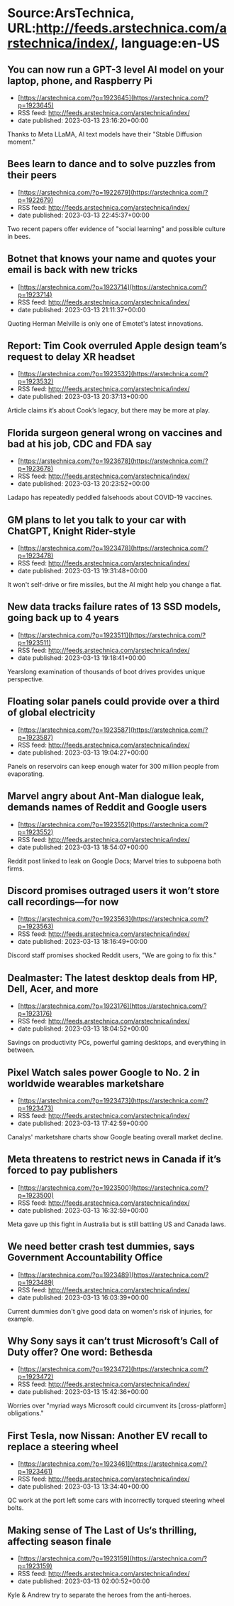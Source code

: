 # Source:ArsTechnica, URL:http://feeds.arstechnica.com/arstechnica/index/, language:en-US

## You can now run a GPT-3 level AI model on your laptop, phone, and Raspberry Pi
 - [https://arstechnica.com/?p=1923645](https://arstechnica.com/?p=1923645)
 - RSS feed: http://feeds.arstechnica.com/arstechnica/index/
 - date published: 2023-03-13 23:16:20+00:00

Thanks to Meta LLaMA, AI text models have their "Stable Diffusion moment."

## Bees learn to dance and to solve puzzles from their peers
 - [https://arstechnica.com/?p=1922679](https://arstechnica.com/?p=1922679)
 - RSS feed: http://feeds.arstechnica.com/arstechnica/index/
 - date published: 2023-03-13 22:45:37+00:00

Two recent papers offer evidence of "social learning" and possible culture in bees.

## Botnet that knows your name and quotes your email is back with new tricks
 - [https://arstechnica.com/?p=1923714](https://arstechnica.com/?p=1923714)
 - RSS feed: http://feeds.arstechnica.com/arstechnica/index/
 - date published: 2023-03-13 21:11:37+00:00

Quoting Herman Melville is only one of Emotet's latest innovations.

## Report: Tim Cook overruled Apple design team’s request to delay XR headset
 - [https://arstechnica.com/?p=1923532](https://arstechnica.com/?p=1923532)
 - RSS feed: http://feeds.arstechnica.com/arstechnica/index/
 - date published: 2023-03-13 20:37:13+00:00

Article claims it’s about Cook’s legacy, but there may be more at play.

## Florida surgeon general wrong on vaccines and bad at his job, CDC and FDA say
 - [https://arstechnica.com/?p=1923678](https://arstechnica.com/?p=1923678)
 - RSS feed: http://feeds.arstechnica.com/arstechnica/index/
 - date published: 2023-03-13 20:23:52+00:00

Ladapo has repeatedly peddled falsehoods about COVID-19 vaccines.

## GM plans to let you talk to your car with ChatGPT, Knight Rider-style
 - [https://arstechnica.com/?p=1923478](https://arstechnica.com/?p=1923478)
 - RSS feed: http://feeds.arstechnica.com/arstechnica/index/
 - date published: 2023-03-13 19:31:48+00:00

It won't self-drive or fire missiles, but the AI might help you change a flat.

## New data tracks failure rates of 13 SSD models, going back up to 4 years
 - [https://arstechnica.com/?p=1923511](https://arstechnica.com/?p=1923511)
 - RSS feed: http://feeds.arstechnica.com/arstechnica/index/
 - date published: 2023-03-13 19:18:41+00:00

Yearslong examination of thousands of boot drives provides unique perspective.

## Floating solar panels could provide over a third of global electricity
 - [https://arstechnica.com/?p=1923587](https://arstechnica.com/?p=1923587)
 - RSS feed: http://feeds.arstechnica.com/arstechnica/index/
 - date published: 2023-03-13 19:04:27+00:00

Panels on reservoirs can keep enough water for 300 million people from evaporating.

## Marvel angry about Ant-Man dialogue leak, demands names of Reddit and Google users
 - [https://arstechnica.com/?p=1923552](https://arstechnica.com/?p=1923552)
 - RSS feed: http://feeds.arstechnica.com/arstechnica/index/
 - date published: 2023-03-13 18:54:07+00:00

Reddit post linked to leak on Google Docs; Marvel tries to subpoena both firms.

## Discord promises outraged users it won’t store call recordings—for now
 - [https://arstechnica.com/?p=1923563](https://arstechnica.com/?p=1923563)
 - RSS feed: http://feeds.arstechnica.com/arstechnica/index/
 - date published: 2023-03-13 18:16:49+00:00

Discord staff promises shocked Reddit users, "We are going to fix this."

## Dealmaster: The latest desktop deals from HP, Dell, Acer, and more
 - [https://arstechnica.com/?p=1923176](https://arstechnica.com/?p=1923176)
 - RSS feed: http://feeds.arstechnica.com/arstechnica/index/
 - date published: 2023-03-13 18:04:52+00:00

Savings on productivity PCs, powerful gaming desktops, and everything in between.

## Pixel Watch sales power Google to No. 2 in worldwide wearables marketshare
 - [https://arstechnica.com/?p=1923473](https://arstechnica.com/?p=1923473)
 - RSS feed: http://feeds.arstechnica.com/arstechnica/index/
 - date published: 2023-03-13 17:42:59+00:00

Canalys' marketshare charts show Google beating overall market decline.

## Meta threatens to restrict news in Canada if it’s forced to pay publishers
 - [https://arstechnica.com/?p=1923500](https://arstechnica.com/?p=1923500)
 - RSS feed: http://feeds.arstechnica.com/arstechnica/index/
 - date published: 2023-03-13 16:32:59+00:00

Meta gave up this fight in Australia but is still battling US and Canada laws.

## We need better crash test dummies, says Government Accountability Office
 - [https://arstechnica.com/?p=1923489](https://arstechnica.com/?p=1923489)
 - RSS feed: http://feeds.arstechnica.com/arstechnica/index/
 - date published: 2023-03-13 16:03:39+00:00

Current dummies don't give good data on women's risk of injuries, for example.

## Why Sony says it can’t trust Microsoft’s Call of Duty offer? One word: Bethesda
 - [https://arstechnica.com/?p=1923472](https://arstechnica.com/?p=1923472)
 - RSS feed: http://feeds.arstechnica.com/arstechnica/index/
 - date published: 2023-03-13 15:42:36+00:00

Worries over "myriad ways Microsoft could circumvent its [cross-platform] obligations."

## First Tesla, now Nissan: Another EV recall to replace a steering wheel
 - [https://arstechnica.com/?p=1923461](https://arstechnica.com/?p=1923461)
 - RSS feed: http://feeds.arstechnica.com/arstechnica/index/
 - date published: 2023-03-13 13:34:40+00:00

QC work at the port left some cars with incorrectly torqued steering wheel bolts.

## Making sense of The Last of Us‘s thrilling, affecting season finale
 - [https://arstechnica.com/?p=1923159](https://arstechnica.com/?p=1923159)
 - RSS feed: http://feeds.arstechnica.com/arstechnica/index/
 - date published: 2023-03-13 02:00:52+00:00

Kyle &#038; Andrew try to separate the heroes from the anti-heroes.

